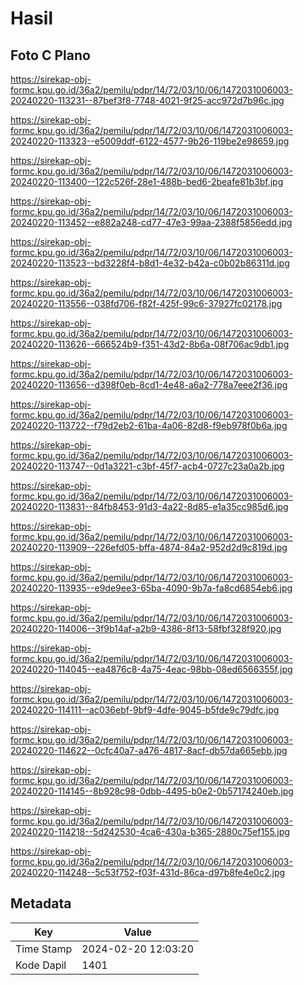 # Hasil

## Foto C Plano

https://sirekap-obj-formc.kpu.go.id/36a2/pemilu/pdpr/14/72/03/10/06/1472031006003-20240220-113231--87bef3f8-7748-4021-9f25-acc972d7b96c.jpg

https://sirekap-obj-formc.kpu.go.id/36a2/pemilu/pdpr/14/72/03/10/06/1472031006003-20240220-113323--e5009ddf-6122-4577-9b26-119be2e98659.jpg

https://sirekap-obj-formc.kpu.go.id/36a2/pemilu/pdpr/14/72/03/10/06/1472031006003-20240220-113400--122c526f-28e1-488b-bed6-2beafe81b3bf.jpg

https://sirekap-obj-formc.kpu.go.id/36a2/pemilu/pdpr/14/72/03/10/06/1472031006003-20240220-113452--e882a248-cd77-47e3-99aa-2388f5856edd.jpg

https://sirekap-obj-formc.kpu.go.id/36a2/pemilu/pdpr/14/72/03/10/06/1472031006003-20240220-113523--bd3228f4-b8d1-4e32-b42a-c0b02b86311d.jpg

https://sirekap-obj-formc.kpu.go.id/36a2/pemilu/pdpr/14/72/03/10/06/1472031006003-20240220-113556--038fd706-f82f-425f-99c6-37927fc02178.jpg

https://sirekap-obj-formc.kpu.go.id/36a2/pemilu/pdpr/14/72/03/10/06/1472031006003-20240220-113626--666524b9-f351-43d2-8b6a-08f706ac9db1.jpg

https://sirekap-obj-formc.kpu.go.id/36a2/pemilu/pdpr/14/72/03/10/06/1472031006003-20240220-113656--d398f0eb-8cd1-4e48-a6a2-778a7eee2f36.jpg

https://sirekap-obj-formc.kpu.go.id/36a2/pemilu/pdpr/14/72/03/10/06/1472031006003-20240220-113722--f79d2eb2-61ba-4a06-82d8-f9eb978f0b6a.jpg

https://sirekap-obj-formc.kpu.go.id/36a2/pemilu/pdpr/14/72/03/10/06/1472031006003-20240220-113747--0d1a3221-c3bf-45f7-acb4-0727c23a0a2b.jpg

https://sirekap-obj-formc.kpu.go.id/36a2/pemilu/pdpr/14/72/03/10/06/1472031006003-20240220-113831--84fb8453-91d3-4a22-8d85-e1a35cc985d6.jpg

https://sirekap-obj-formc.kpu.go.id/36a2/pemilu/pdpr/14/72/03/10/06/1472031006003-20240220-113909--226efd05-bffa-4874-84a2-952d2d9c819d.jpg

https://sirekap-obj-formc.kpu.go.id/36a2/pemilu/pdpr/14/72/03/10/06/1472031006003-20240220-113935--e9de9ee3-65ba-4090-9b7a-fa8cd6854eb6.jpg

https://sirekap-obj-formc.kpu.go.id/36a2/pemilu/pdpr/14/72/03/10/06/1472031006003-20240220-114006--3f9b14af-a2b9-4386-8f13-58fbf328f920.jpg

https://sirekap-obj-formc.kpu.go.id/36a2/pemilu/pdpr/14/72/03/10/06/1472031006003-20240220-114045--ea4876c8-4a75-4eac-98bb-08ed6566355f.jpg

https://sirekap-obj-formc.kpu.go.id/36a2/pemilu/pdpr/14/72/03/10/06/1472031006003-20240220-114111--ac036ebf-9bf9-4dfe-9045-b5fde9c79dfc.jpg

https://sirekap-obj-formc.kpu.go.id/36a2/pemilu/pdpr/14/72/03/10/06/1472031006003-20240220-114622--0cfc40a7-a476-4817-8acf-db57da665ebb.jpg

https://sirekap-obj-formc.kpu.go.id/36a2/pemilu/pdpr/14/72/03/10/06/1472031006003-20240220-114145--8b928c98-0dbb-4495-b0e2-0b57174240eb.jpg

https://sirekap-obj-formc.kpu.go.id/36a2/pemilu/pdpr/14/72/03/10/06/1472031006003-20240220-114218--5d242530-4ca6-430a-b365-2880c75ef155.jpg

https://sirekap-obj-formc.kpu.go.id/36a2/pemilu/pdpr/14/72/03/10/06/1472031006003-20240220-114248--5c53f752-f03f-431d-86ca-d97b8fe4e0c2.jpg


## Metadata

| Key        | Value               |
| ---------- | ------------------- |
| Time Stamp | 2024-02-20 12:03:20 |
| Kode Dapil | 1401                |



